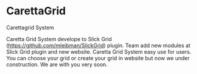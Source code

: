 # CarettaGrid
Carettagrid System

Caretta Grid System develope to Slick Grid (https://github.com/mleibman/SlickGrid) plugin. Team add new modules at Slick Grid plugin and new website. Caretta Grid System easy use for users. You can choose your grid or create your grid in website but now we under construction. We are with you very soon.
